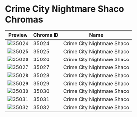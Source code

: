# Crime City Nightmare Shaco Chromas

| Preview | Chroma ID | Name |
|---------|-----------|------|
| ![35024](https://raw.communitydragon.org/latest/plugins/rcp-be-lol-game-data/global/default/v1/champion-chroma-images/35/35024.png) | 35024 | Crime City Nightmare Shaco |
| ![35025](https://raw.communitydragon.org/latest/plugins/rcp-be-lol-game-data/global/default/v1/champion-chroma-images/35/35025.png) | 35025 | Crime City Nightmare Shaco |
| ![35026](https://raw.communitydragon.org/latest/plugins/rcp-be-lol-game-data/global/default/v1/champion-chroma-images/35/35026.png) | 35026 | Crime City Nightmare Shaco |
| ![35027](https://raw.communitydragon.org/latest/plugins/rcp-be-lol-game-data/global/default/v1/champion-chroma-images/35/35027.png) | 35027 | Crime City Nightmare Shaco |
| ![35028](https://raw.communitydragon.org/latest/plugins/rcp-be-lol-game-data/global/default/v1/champion-chroma-images/35/35028.png) | 35028 | Crime City Nightmare Shaco |
| ![35029](https://raw.communitydragon.org/latest/plugins/rcp-be-lol-game-data/global/default/v1/champion-chroma-images/35/35029.png) | 35029 | Crime City Nightmare Shaco |
| ![35030](https://raw.communitydragon.org/latest/plugins/rcp-be-lol-game-data/global/default/v1/champion-chroma-images/35/35030.png) | 35030 | Crime City Nightmare Shaco |
| ![35031](https://raw.communitydragon.org/latest/plugins/rcp-be-lol-game-data/global/default/v1/champion-chroma-images/35/35031.png) | 35031 | Crime City Nightmare Shaco |
| ![35032](https://raw.communitydragon.org/latest/plugins/rcp-be-lol-game-data/global/default/v1/champion-chroma-images/35/35032.png) | 35032 | Crime City Nightmare Shaco |